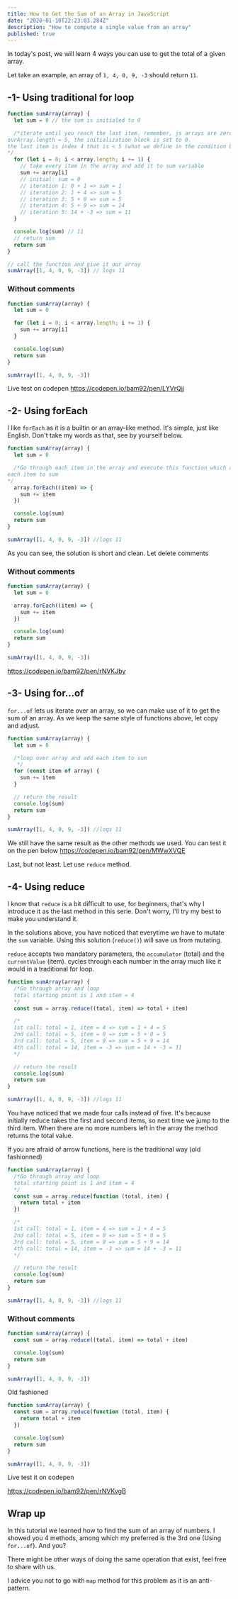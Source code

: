 ```yaml
---
title: How to Get the Sum of an Array in JavaScript
date: "2020-01-10T22:23:03.284Z"
description: "How to compute a single value from an array"
published: true
---
```


In today's post, we will learn 4 ways you can use to get the total of a given array.

Let take an example, an array of `1, 4, 0, 9, -3` should return `11`.

## -1- Using traditional for loop

```js
function sumArray(array) {
  let sum = 0 // the sum is initialed to 0

  /*iterate until you reach the last item. remember, js arrays are zero-index based
ourArray.length = 5, the initialization block is set to 0.
the last item is index 4 that is < 5 (what we define in the condition block)
*/
  for (let i = 0; i < array.length; i += 1) {
    // take every item in the array and add it to sum variable
    sum += array[i]
    // initial: sum = 0
    // iteration 1: 0 + 1 => sum = 1
    // iteration 2: 1 + 4 => sum = 5
    // iteration 3: 5 + 0 => sum = 5
    // iteration 4: 5 + 9 => sum = 14
    // iteration 5: 14 + -3 => sum = 11
  }

  console.log(sum) // 11
  // return sum
  return sum
}

// call the function and give it our array
sumArray([1, 4, 0, 9, -3]) // logs 11
```

### Without comments

```js
function sumArray(array) {
  let sum = 0

  for (let i = 0; i < array.length; i += 1) {
    sum += array[i]
  }

  console.log(sum)
  return sum
}

sumArray([1, 4, 0, 9, -3])
```

Live test on codepen
https://codepen.io/bam92/pen/LYVrQjj

## -2- Using forEach

I like `forEach` as it is a builtin or an array-like method. It's simple, just like English. Don't take my words as that, see by yourself below.

```js
function sumArray(array) {
  let sum = 0

  /*Go through each item in the array and execute this function which adds
each item to sum 
*/
  array.forEach((item) => {
    sum += item
  })

  console.log(sum)
  return sum
}

sumArray([1, 4, 0, 9, -3]) //logs 11
```

As you can see, the solution is short and clean. Let delete comments

### Without comments

```js
function sumArray(array) {
  let sum = 0

  array.forEach((item) => {
    sum += item
  })

  console.log(sum)
  return sum
}

sumArray([1, 4, 0, 9, -3])
```

https://codepen.io/bam92/pen/rNVKJby

## -3- Using for...of

`for...of` lets us iterate over an array, so we can make use of it to get the sum of an array. As we keep the same style of functions above, let copy and adjust.

```js
function sumArray(array) {
  let sum = 0

  /*loop over array and add each item to sum
   */
  for (const item of array) {
    sum += item
  }

  // return the result
  console.log(sum)
  return sum
}

sumArray([1, 4, 0, 9, -3]) //logs 11
```

We still have the same result as the other methods we used. You can test it on the pen below
https://codepen.io/bam92/pen/MWwXVQE

Last, but not least. Let use `reduce` method.

## -4- Using reduce

I know that `reduce` is a bit difficult to use, for beginners, that's why I introduce it as the last method in this serie. Don't worry, I'll try my best to make you understand it.

In the solutions above, you have noticed that everytime we have to mutate the `sum` variable. Using this solution (`reduce()`) will save us from mutating.

`reduce` accepts two mandatory parameters, the `accumulator` (total) and the `currentValue` (item). cycles through each number in the array much like it would in a traditional for loop.

```js
function sumArray(array) {
  /*Go through array and loop
  total starting point is 1 and item = 4
  */
  const sum = array.reduce((total, item) => total + item)

  /*
  1st call: total = 1, item = 4 => sum = 1 + 4 = 5
  2nd call: total = 5, item = 0 => sum = 5 + 0 = 5
  3rd call: total = 5, item = 9 => sum = 5 + 9 = 14
  4th call: total = 14, item = -3 => sum = 14 + -3 = 11
  */

  // return the result
  console.log(sum)
  return sum
}

sumArray([1, 4, 0, 9, -3]) //logs 11
```

You have noticed that we made four calls instead of five. It's because initially reduce takes the first and second items, so next time we jump to the third item. When there are no more numbers left in the array the method returns the total value.

If you are afraid of arrow functions, here is the traditional way (old fashionned)

```js
function sumArray(array) {
  /*Go through array and loop
  total starting point is 1 and item = 4
  */
  const sum = array.reduce(function (total, item) {
    return total + item
  })

  /*
  1st call: total = 1, item = 4 => sum = 1 + 4 = 5
  2nd call: total = 5, item = 0 => sum = 5 + 0 = 5
  3rd call: total = 5, item = 9 => sum = 5 + 9 = 14
  4th call: total = 14, item = -3 => sum = 14 + -3 = 11
  */

  // return the result
  console.log(sum)
  return sum
}

sumArray([1, 4, 0, 9, -3]) //logs 11
```

### Without comments

```js
function sumArray(array) {
  const sum = array.reduce((total, item) => total + item)

  console.log(sum)
  return sum
}

sumArray([1, 4, 0, 9, -3])
```

Old fashioned

```js
function sumArray(array) {
  const sum = array.reduce(function (total, item) {
    return total + item
  })

  console.log(sum)
  return sum
}

sumArray([1, 4, 0, 9, -3])
```

Live test it on codepen

https://codepen.io/bam92/pen/rNVKvgB

## Wrap up

In this tutorial we learned how to find the sum of an array of numbers. I showed you 4 methods, among which my preferred is the 3rd one (Using `for...of`). And you?

There might be other ways of doing the same operation that exist, feel free to share with us.

I advice you not to go with `map` method for this problem as it is an anti-pattern.
